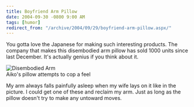 ```yaml
---
title: Boyfriend Arm Pillow
date: 2004-09-30 -0800 9:00 AM
tags: [humor]
redirect_from: "/archive/2004/09/29/boyfriend-arm-pillow.aspx/"
---
```


You gotta love the Japanese for making such interesting products. The
company that makes this disembodied arm pillow has sold 1000 units since
last December. It's actually genius if you think about it.

![Disembodied Arm](/images/disembodiedArm.jpg) \
 Aiko's pillow attempts to cop a feel

My arm always falls painfully asleep when my wife lays on it like in the
picture. I could get one of these and reclaim my arm. Just as long as
the pillow doesn't try to make any untoward moves.

